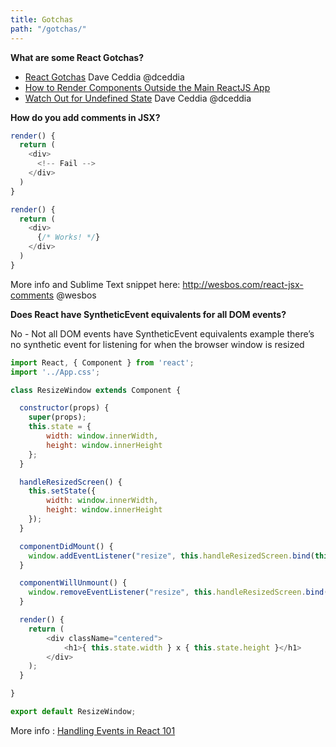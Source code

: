 ```yaml
---
title: Gotchas
path: "/gotchas/"
---
```


**What are some React Gotchas?**

* [React Gotchas](https://daveceddia.com/react-gotchas) Dave Ceddia @dceddia
* [How to Render Components Outside the Main ReactJS App](https://blog.komand.com/how-to-render-components-outside-the-main-react-app)
* [Watch Out for Undefined State](https://daveceddia.com/watch-out-for-undefined-state) Dave Ceddia @dceddia

**How do you add comments in JSX?**

```javascript
render() {
  return (
    <div>
      <!-- Fail -->
    </div>
  )
}

render() {
  return (
    <div>
      {/* Works! */}
    </div>
  )
}

```
More info and Sublime Text snippet here: http://wesbos.com/react-jsx-comments @wesbos


**Does React have SyntheticEvent equivalents for all DOM events?**

No - Not all DOM events have SyntheticEvent equivalents example there’s no synthetic event for listening for when the browser window is resized

```javascript
import React, { Component } from 'react';
import '../App.css';

class ResizeWindow extends Component {

  constructor(props) {
    super(props);
    this.state = {
        width: window.innerWidth,
        height: window.innerHeight
    };
  }

  handleResizedScreen() {
    this.setState({
        width: window.innerWidth,
        height: window.innerHeight
    });
  }

  componentDidMount() {
    window.addEventListener("resize", this.handleResizedScreen.bind(this));
  }

  componentWillUnmount() {
    window.removeEventListener("resize", this.handleResizedScreen.bind(this));
  }

  render() {
    return (
        <div className="centered">
            <h1>{ this.state.width } x { this.state.height }</h1>
        </div>
    );
  }

}

export default ResizeWindow;
```

More info : [Handling Events in React 101](https://appendto.com/2017/01/react-events-101)
